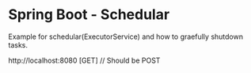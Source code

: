 # Spring Boot - Schedular

Example for schedular(ExecutorService) and how to graefully shutdown tasks.

http://localhost:8080 [GET] // Should be POST



